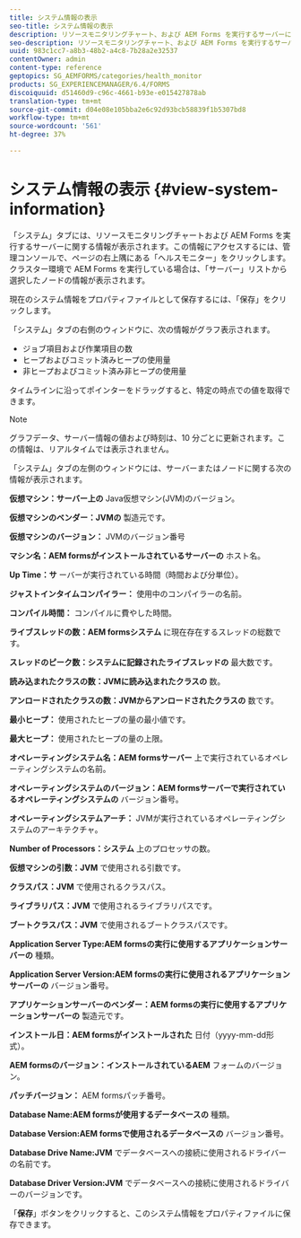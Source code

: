 ```yaml
---
title: システム情報の表示
seo-title: システム情報の表示
description: リソースモニタリングチャート、および AEM Forms を実行するサーバーに関する情報を表示する方法について説明します。
seo-description: リソースモニタリングチャート、および AEM Forms を実行するサーバーに関する情報を表示する方法について説明します。
uuid: 983c1cc7-a8b3-48b2-a4c8-7b28a2e32537
contentOwner: admin
content-type: reference
geptopics: SG_AEMFORMS/categories/health_monitor
products: SG_EXPERIENCEMANAGER/6.4/FORMS
discoiquuid: d51460d9-c96c-4661-b93e-e015427878ab
translation-type: tm+mt
source-git-commit: d04e08e105bba2e6c92d93bcb58839f1b5307bd8
workflow-type: tm+mt
source-wordcount: '561'
ht-degree: 37%

---
```



# システム情報の表示 {#view-system-information}

「システム」タブには、リソースモニタリングチャートおよび AEM Forms を実行するサーバーに関する情報が表示されます。この情報にアクセスするには、管理コンソールで、ページの右上隅にある「ヘルスモニター」をクリックします。クラスター環境で AEM Forms を実行している場合は、「サーバー」リストから選択したノードの情報が表示されます。

現在のシステム情報をプロパティファイルとして保存するには、「保存」をクリックします。

「システム」タブの右側のウィンドウに、次の情報がグラフ表示されます。

* ジョブ項目および作業項目の数
* ヒープおよびコミット済みヒープの使用量
* 非ヒープおよびコミット済み非ヒープの使用量

タイムラインに沿ってポインターをドラッグすると、特定の時点での値を取得できます。

>[!NOTE]
>
>グラフデータ、サーバー情報の値および時刻は、10 分ごとに更新されます。この情報は、リアルタイムでは表示されません。

「システム」タブの左側のウィンドウには、サーバーまたはノードに関する次の情報が表示されます。

**仮想マシン：サーバー上の** Java仮想マシン(JVM)のバージョン。

**仮想マシンのベンダー：JVMの** 製造元です。

**仮想マシンのバージョン：** JVMのバージョン番号

**マシン名：AEM formsがインストールされているサーバーの** ホスト名。

**Up Time：サ** ーバーが実行されている時間（時間および分単位）。

**ジャストインタイムコンパイラー：** 使用中のコンパイラーの名前。

**コンパイル時間：** コンパイルに費やした時間。

**ライブスレッドの数：AEM formsシステム** に現在存在するスレッドの総数です。

**スレッドのピーク数：システムに記録されたライブスレッドの** 最大数です。

**読み込まれたクラスの数：JVMに読み込まれたクラスの** 数。

**アンロードされたクラスの数：JVMからアンロードされたクラスの** 数です。

**最小ヒープ：** 使用されたヒープの量の最小値です。

**最大ヒープ：** 使用されたヒープの量の上限。

**オペレーティングシステム名：AEM formsサーバー** 上で実行されているオペレーティングシステムの名前。

**オペレーティングシステムのバージョン：AEM formsサーバーで実行されているオペレーティングシステムの** バージョン番号。

**オペレーティングシステムアーチ：** JVMが実行されているオペレーティングシステムのアーキテクチャ。

**Number of Processors：システム** 上のプロセッサの数。

**仮想マシンの引数：JVM** で使用される引数です。

**クラスパス：JVM** で使用されるクラスパス。

**ライブラリパス：JVM** で使用されるライブラリパスです。

**ブートクラスパス：JVM** で使用されるブートクラスパスです。

**Application Server Type:AEM formsの実行に使用するアプリケーションサーバーの** 種類。

**Application Server Version:AEM formsの実行に使用されるアプリケーションサーバーの** バージョン番号。

**アプリケーションサーバーのベンダー：AEM formsの実行に使用するアプリケーションサーバーの** 製造元です。

**インストール日：AEM formsがインストールされた** 日付（yyyy-mm-dd形式）。

**AEM formsのバージョン：インストールされているAEM** フォームのバージョン。

**パッチバージョン：** AEM formsパッチ番号。

**Database Name:AEM formsが使用するデータベースの** 種類。

**Database Version:AEM formsで使用されるデータベースの** バージョン番号。

**Database Drive Name:JVM** でデータベースへの接続に使用されるドライバーの名前です。

**Database Driver Version:JVM** でデータベースへの接続に使用されるドライバーのバージョンです。

「**保存**」ボタンをクリックすると、このシステム情報をプロパティファイルに保存できます。
